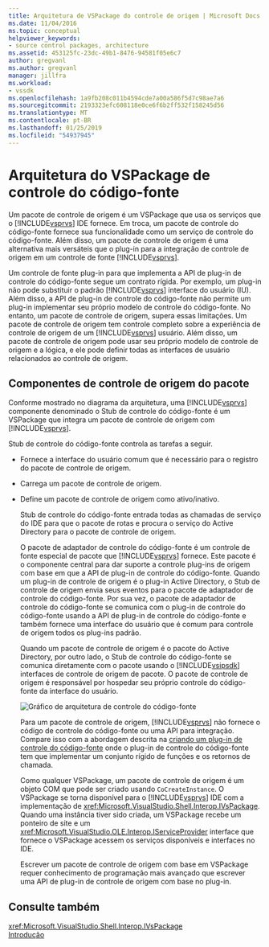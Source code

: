 ```yaml
---
title: Arquitetura de VSPackage do controle de origem | Microsoft Docs
ms.date: 11/04/2016
ms.topic: conceptual
helpviewer_keywords:
- source control packages, architecture
ms.assetid: 453125fc-23dc-49b1-8476-94581f05e6c7
author: gregvanl
ms.author: gregvanl
manager: jillfra
ms.workload:
- vssdk
ms.openlocfilehash: 1a9fb208c011b4594cde7a00a586f5d7c98ae7a6
ms.sourcegitcommit: 2193323efc608118e0ce6f6b2ff532f158245d56
ms.translationtype: MT
ms.contentlocale: pt-BR
ms.lasthandoff: 01/25/2019
ms.locfileid: "54937945"
---
```

# <a name="source-control-vspackage-architecture"></a>Arquitetura do VSPackage de controle do código-fonte
Um pacote de controle de origem é um VSPackage que usa os serviços que o [!INCLUDE[vsprvs](../../code-quality/includes/vsprvs_md.md)] IDE fornece. Em troca, um pacote de controle do código-fonte fornece sua funcionalidade como um serviço de controle do código-fonte. Além disso, um pacote de controle de origem é uma alternativa mais versáteis que o plug-in para a integração de controle de origem em um controle de fonte [!INCLUDE[vsprvs](../../code-quality/includes/vsprvs_md.md)].  
  
 Um controle de fonte plug-in para que implementa a API de plug-in de controle do código-fonte segue um contrato rígida. Por exemplo, um plug-in não pode substituir o padrão [!INCLUDE[vsprvs](../../code-quality/includes/vsprvs_md.md)] interface do usuário (IU). Além disso, a API de plug-in de controle do código-fonte não permite um plug-in implementar seu próprio modelo de controle do código-fonte. No entanto, um pacote de controle de origem, supera essas limitações. Um pacote de controle de origem tem controle completo sobre a experiência de controle de origem de um [!INCLUDE[vsprvs](../../code-quality/includes/vsprvs_md.md)] usuário. Além disso, um pacote de controle de origem pode usar seu próprio modelo de controle de origem e a lógica, e ele pode definir todas as interfaces de usuário relacionados ao controle de origem.  
  
## <a name="source-control-package-components"></a>Componentes de controle de origem do pacote  
 Conforme mostrado no diagrama da arquitetura, uma [!INCLUDE[vsprvs](../../code-quality/includes/vsprvs_md.md)] componente denominado o Stub de controle do código-fonte é um VSPackage que integra um pacote de controle de origem com [!INCLUDE[vsprvs](../../code-quality/includes/vsprvs_md.md)].  
  
 Stub de controle do código-fonte controla as tarefas a seguir.  
  
- Fornece a interface do usuário comum que é necessário para o registro do pacote de controle de origem.  
  
- Carrega um pacote de controle de origem.  
  
- Define um pacote de controle de origem como ativo/inativo.  
  
  Stub de controle do código-fonte entrada todas as chamadas de serviço do IDE para que o pacote de rotas e procura o serviço do Active Directory para o pacote de controle de origem.  
  
  O pacote de adaptador de controle do código-fonte é um controle de fonte especial de pacote que [!INCLUDE[vsprvs](../../code-quality/includes/vsprvs_md.md)] fornece. Este pacote é o componente central para dar suporte a controle plug-ins de origem com base em que a API de plug-in de controle do código-fonte. Quando um plug-in de controle de origem é o plug-in Active Directory, o Stub de controle de origem envia seus eventos para o pacote de adaptador de controle do código-fonte. Por sua vez, o pacote de adaptador de controle do código-fonte se comunica com o plug-in de controle do código-fonte usando a API de plug-in de controle do código-fonte e também fornece uma interface do usuário que é comum para controle de origem todos os plug-ins padrão.  
  
  Quando um pacote de controle de origem é o pacote do Active Directory, por outro lado, o Stub de controle do código-fonte se comunica diretamente com o pacote usando o [!INCLUDE[vsipsdk](../../extensibility/includes/vsipsdk_md.md)] interfaces de controle de origem de pacote. O pacote de controle de origem é responsável por hospedar seu próprio controle do código-fonte da interface do usuário.  
  
  ![Gráfico de arquitetura de controle do código-fonte](../../extensibility/internals/media/vsipsccarch.gif "VSIPSCCArch")  
  
  Para um pacote de controle de origem, [!INCLUDE[vsprvs](../../code-quality/includes/vsprvs_md.md)] não fornece o código de controle do código-fonte ou uma API para integração. Compare isso com a abordagem descrita na [criando um plug-in de controle do código-fonte](../../extensibility/internals/creating-a-source-control-plug-in.md) onde o plug-in de controle do código-fonte tem que implementar um conjunto rígido de funções e os retornos de chamada.  
  
  Como qualquer VSPackage, um pacote de controle de origem é um objeto COM que pode ser criado usando `CoCreateInstance`. O VSPackage se torna disponível para o [!INCLUDE[vsprvs](../../code-quality/includes/vsprvs_md.md)] IDE com a implementação de <xref:Microsoft.VisualStudio.Shell.Interop.IVsPackage>. Quando uma instância tiver sido criada, um VSPackage recebe um ponteiro de site e um <xref:Microsoft.VisualStudio.OLE.Interop.IServiceProvider> interface que fornece o VSPackage acessem os serviços disponíveis e interfaces no IDE.  
  
  Escrever um pacote de controle de origem com base em VSPackage requer conhecimento de programação mais avançado que escrever uma API de plug-in de controle de origem com base no plug-in.  
  
## <a name="see-also"></a>Consulte também  
 <xref:Microsoft.VisualStudio.Shell.Interop.IVsPackage>   
 [Introdução](../../extensibility/internals/getting-started-with-source-control-vspackages.md)